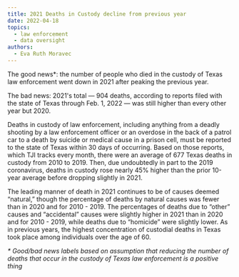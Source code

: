 ```yaml
---
title: 2021 Deaths in Custody decline from previous year
date: 2022-04-18
topics:
  - law enforcement
  - data oversight
authors:
  - Eva Ruth Moravec
---
```

The good news*: the number of people who died in the custody of Texas law enforcement went down in 2021 after peaking the previous year.

The bad news: 2021's total — 904 deaths, according to reports filed with the state of Texas through Feb. 1, 2022 — was still higher than every other year but 2020.

Deaths in custody of law enforcement, including anything from a deadly shooting by a law enforcement officer or an overdose in the back of a patrol car to a death by suicide or medical cause in a prison cell, must be reported to the state of Texas within 30 days of occurring. Based on those reports, which TJI tracks every month, there were an average of 677 Texas deaths in custody from 2010 to 2019. Then, due undoubtedly in part to the 2019 coronavirus, deaths in custody rose nearly 45% higher than the prior 10-year average before dropping slightly in 2021. 

The leading manner of death in 2021 continues to be of causes deemed “natural,” though the percentage of deaths by natural causes was fewer than in 2020 and for 2010 - 2019. The percentages of deaths due to “other” causes and “accidental” causes were slightly higher in 2021 than in 2020 and for 2010 - 2019, while deaths due to “homicide” were slightly lower. As in previous years, the highest concentration of custodial deaths in Texas took place among individuals over the age of 60. 

*\* Good/bad news labels based on assumption that reducing the number of deaths that occur in the custody of Texas law enforcement is a positive thing*